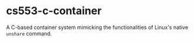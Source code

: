 # cs553-c-container

A C-based container system mimicking the functionalities of Linux's native `unshare` command.